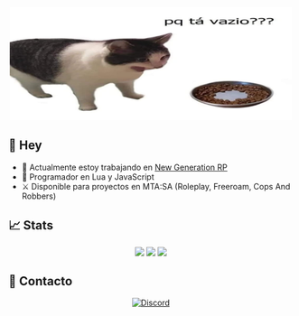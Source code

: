 <p align="center" >
  <img height ="200em" src="https://github.com/xAzke/xAzke/blob/main/assets/pqtavazio.png" />
</p>

## 👋 Hey
- 🔧 Actualmente estoy trabajando en [New Generation RP](https://discord.gg/KVFPYUEtr7)
- 🌱 Programador en Lua y JavaScript
- ⚔️ Disponible para proyectos en MTA:SA (Roleplay, Freeroam, Cops And Robbers)

## 📈 Stats
<p align="center">
  <img height="180em" src="https://github-readme-stats.vercel.app/api?username=xAzke&show_icons=true&hide_border=true&&count_private=true&include_all_commits=true&theme=synthwave" />
  <img height="180em" src="https://github-readme-streak-stats.herokuapp.com/?user=xAzke&hide_border=true&theme=synthwave" />
  <img height="180em" src="https://github-readme-stats.vercel.app/api/wakatime?username=xAzke" />
</p>


## 📜 Contacto
<p align="center" >
  <a href="https://discord.com/users/928486152464388106"> <img alt="Discord" src="https://img.shields.io/badge/Discord-AzKe-blue?style=flat&logo=discord"></a>
</p>
